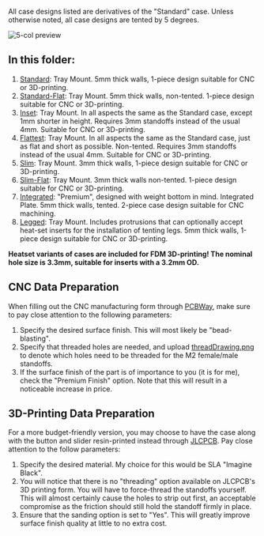 All case designs listed are derivatives of the "Standard" case. Unless otherwise noted, all case designs are tented by 5 degrees. 

![5-col preview](/corne/preview.JPG)

## In this folder:
1. [Standard](/corne/5-column%20Choc/Standard): Tray Mount. 5mm thick walls, 1-piece design suitable for CNC or 3D-printing. 
1. [Standard-Flat](/corne/5-column%20Choc/Standard-Flat): Tray Mount. 5mm thick walls, non-tented. 1-piece design suitable for CNC or 3D-printing.
1. [Inset](/corne/5-column%20Choc/Inset): Tray Mount. In all aspects the same as the Standard case, except 1mm shorter in height. Requires 3mm standoffs instead of the usual 4mm. Suitable for CNC or 3D-printing.
1. [Flattest](/corne/5-column%20Choc/Inset-Flat): Tray Mount. In all aspects the same as the Standard case, just as flat and short as possible. Non-tented. Requires 3mm standoffs instead of the usual 4mm. Suitable for CNC or 3D-printing.
1. [Slim](/corne/5-column%20Choc/Slim): Tray Mount. 3mm thick walls, 1-piece design suitable for CNC or 3D-printing. 
1. [Slim-Flat](/corne/5-column%20Choc/Slim-Flat): Tray Mount. 3mm thick walls non-tented. 1-piece design suitable for CNC or 3D-printing. 
1. [Integrated](/corne/5-column%20Choc/Integrated): "Premium", designed with weight bottom in mind. Integrated Plate. 5mm thick walls, tented. 2-piece case design suitable for CNC machining.
1. [Legged](/corne/5-column%20Choc/Legged): Tray Mount. Includes protrusions that can optionally accept heat-set inserts for the installation of tenting legs. 5mm thick walls, 1-piece design suitable for CNC or 3D-printing. 

**Heatset variants of cases are included for FDM 3D-printing! The nominal hole size is 3.3mm, suitable for inserts with a 3.2mm OD.**
## CNC Data Preparation
When filling out the CNC manufacturing form through [PCBWay](https://pcbway.com), make sure to pay close attention to the following parameters:

1. Specify the desired surface finish. This will most likely be "bead-blasting". 
2. Specify that threaded holes are needed, and upload [threadDrawing.png](/corne/threadDrawing.png) to denote which holes need to be threaded for the M2 female/male standoffs.
3. If the surface finish of the part is of importance to you (it is for me), check the "Premium Finish" option. Note that this will result in a noticeable increase in price. 

## 3D-Printing Data Preparation
For a more budget-friendly version, you may choose to have the case along with the button and slider resin-printed instead through [JLCPCB](https://jlcpcb.com). Pay close attention to the follow parameters:

1. Specify the desired material. My choice for this would be SLA "Imagine Black".
2. You will notice that there is no "threading" option available on JLCPCB's 3D printing form. You will have to force-thread the standoffs yourself. This will almost certainly cause the holes to strip out first, an acceptable compromise as the friction should still hold the standoff firmly in place. 
3. Ensure that the sanding option is set to "Yes". This will greatly improve surface finish quality at little to no extra cost. 
